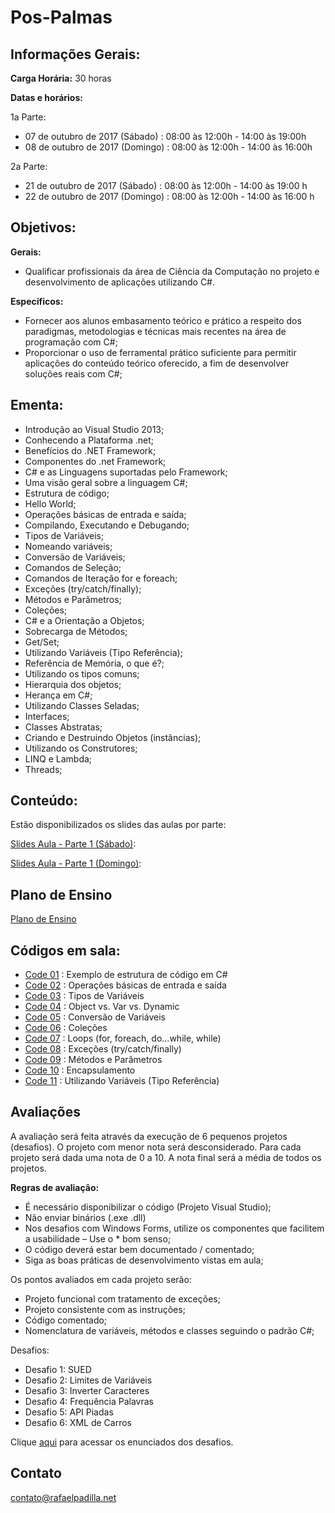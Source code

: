 # Pos-Palmas

## Informações Gerais:

**Carga Horária:** 30 horas

**Datas e horários:** 

1a Parte:
* 07 de outubro de 2017 (Sábado)  : 08:00 às 12:00h - 14:00 às 19:00h
* 08 de outubro de 2017 (Domingo) : 08:00 às 12:00h - 14:00 às 16:00h

2a Parte:
* 21 de outubro de 2017 (Sábado)  : 08:00 às 12:00h - 14:00 às 19:00 h
* 22 de outubro de 2017 (Domingo) : 08:00 às 12:00h - 14:00 às 16:00 h

## Objetivos:

**Gerais:**
* Qualificar profissionais da área de Ciência da Computação no projeto e desenvolvimento de aplicações utilizando C#.

**Específicos:**
* Fornecer aos alunos embasamento teórico e prático a respeito dos paradigmas, metodologias e técnicas mais recentes na área de programação com C#;
* Proporcionar o uso de ferramental prático suficiente para permitir aplicações do conteúdo teórico oferecido, a fim de desenvolver soluções reais com C#;

## Ementa:

* Introdução ao Visual Studio 2013; 
* Conhecendo a Plataforma .net; 
* Benefícios do .NET Framework; 
* Componentes do .net Framework; 
* C# e as Linguagens suportadas pelo Framework; 
* Uma visão geral sobre a linguagem C#; 
* Estrutura de código; 
* Hello World; 
* Operações básicas de entrada e saída; 
* Compilando, Executando e Debugando; 
* Tipos de Variáveis; 
* Nomeando variáveis; 
* Conversão de Variáveis; 
* Comandos de Seleção; 
* Comandos de Iteração for e foreach; 
* Exceções (try/catch/finally); 
* Métodos e Parâmetros; 
* Coleções; 
* C# e a Orientação a Objetos; 
* Sobrecarga de Métodos; 
* Get/Set;
* Utilizando Variáveis (Tipo Referência); 
* Referência de Memória, o que é?; 
* Utilizando os tipos comuns; 
* Hierarquia dos objetos; 
* Herança em C#; 
* Utilizando Classes Seladas; 
* Interfaces; 
* Classes Abstratas; 
* Criando e Destruindo Objetos (instâncias); 
* Utilizando os Construtores; 
* LINQ e Lambda; 
* Threads;

## Conteúdo: 

Estão disponibilizados os slides das aulas por parte:

[Slides Aula - Parte 1 (Sábado)](https://github.com/rafaelpadilla/Pos-Palmas/blob/master/Slides_Aula_Parte_1_1.pdf):

[Slides Aula - Parte 1 (Domingo)](https://github.com/rafaelpadilla/Pos-Palmas/blob/master/Slides_Aula_Parte_1_2.pdf):

[Slides Aula - Parte 2 (Sábado)]:(https://github.com/rafaelpadilla/Pos-Palmas/blob/master/Slides_Aula_Parte_2_1.pdf)
[Slides Aula - Parte 2 (Domingo)]:(https://github.com/rafaelpadilla/Pos-Palmas/blob/master/Slides_Aula_Parte_2_2.pdf)


## Plano de Ensino

[Plano de Ensino](https://github.com/rafaelpadilla/Pos-Palmas/blob/master/Docs/PLANO%20DE%20ENSINO%20-%20C%23.pdf)

## Códigos em sala:

* [Code 01](https://github.com/rafaelpadilla/Pos-Palmas/tree/master/Codes/Code%2001)  : Exemplo de estrutura de código em C#
* [Code 02](https://github.com/rafaelpadilla/Pos-Palmas/tree/master/Codes/Code%2002)  : Operações básicas de entrada e saída
* [Code 03](https://github.com/rafaelpadilla/Pos-Palmas/tree/master/Codes/Code%2003)  : Tipos de Variáveis
* [Code 04](https://github.com/rafaelpadilla/Pos-Palmas/tree/master/Codes/Code%2004)  : Object vs. Var vs. Dynamic
* [Code 05](https://github.com/rafaelpadilla/Pos-Palmas/tree/master/Codes/Code%2005)  : Conversão de Variáveis
* [Code 06](https://github.com/rafaelpadilla/Pos-Palmas/tree/master/Codes/Code%2006)  : Coleções
* [Code 07](https://github.com/rafaelpadilla/Pos-Palmas/tree/master/Codes/Code%2007)  : Loops (for, foreach, do...while, while)
* [Code 08](https://github.com/rafaelpadilla/Pos-Palmas/tree/master/Codes/Code%2008)  : Exceções (try/catch/finally)
* [Code 09](https://github.com/rafaelpadilla/Pos-Palmas/tree/master/Codes/Code%2009)  : Métodos e Parâmetros
* [Code 10](https://github.com/rafaelpadilla/Pos-Palmas/tree/master/Codes/Code%20010)  : Encapsulamento
* [Code 11](https://github.com/rafaelpadilla/Pos-Palmas/tree/master/Codes/Code%20011)  : Utilizando Variáveis (Tipo Referência)

## Avaliações

A avaliação  será feita através da execução de 6 pequenos projetos (desafios). O projeto com menor nota será desconsiderado. Para cada projeto será dada uma nota de 0 a 10. A nota final será a média de todos os projetos.

**Regras de avaliação:**

* É necessário disponibilizar o código (Projeto Visual Studio);
* Não enviar binários (.exe .dll)
* Nos desafios com Windows Forms, utilize os componentes que facilitem a usabilidade – Use o * bom senso;
* O código deverá estar bem documentado / comentado;
* Siga as boas práticas de desenvolvimento vistas em aula;

Os pontos avaliados em cada projeto serão:
* Projeto funcional com tratamento de exceções;
* Projeto consistente com as instruções;
* Código comentado;
* Nomenclatura de variáveis, métodos e classes seguindo o padrão C#;

Desafios:
* Desafio 1: SUED
* Desafio 2: Limites de Variáveis
* Desafio 3: Inverter Caracteres
* Desafio 4: Frequência Palavras
* Desafio 5: API Piadas
* Desafio 6: XML de Carros

Clique [aqui](https://github.com/rafaelpadilla/Pos-Palmas/blob/master/Docs/Desafios.pdf) para acessar os enunciados dos desafios.

## Contato

contato@rafaelpadilla.net
